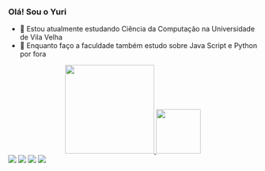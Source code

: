 ### Olá! Sou o Yuri

- 🔭 Estou atualmente estudando Ciência da Computação na Universidade de Vila Velha
- 🌱 Enquanto faço a faculdade também estudo sobre Java Script e Python por fora

<div align="center">
  <a href="https://github.com/YuriVettoraci">
  <img height="180em" src="https://github-readme-stats.vercel.app/api?username=YuriVettoraci&show_icons=true&theme=merko&include_all_commits=true&count_private=true"/>
  <img height="90em" src="https://github-readme-stats.vercel.app/api/top-langs/?username=YuriVettoraci&layout=compact&langs_count=7&theme=merko"/>
    
</div>
  
 <div> 
  <a href="https://instagram.com/yurivett" target="_blank"><img src="https://img.shields.io/badge/-Instagram-%23E4405F?style=for-the-badge&logo=instagram&logoColor=white" target="_blank"></a>
 	<a href="https://www.twitch.tv/v3ttoraci" target="_blank"><img src="https://img.shields.io/badge/Twitch-9146FF?style=for-the-badge&logo=twitch&logoColor=white" target="_blank"></a>
  <a href = "mailto:yuri_vettoraci@hotmail.com"><img src="https://img.shields.io/badge/-Gmail-%23333?style=for-the-badge&logo=gmail&logoColor=white" target="_blank"></a>
  <a href="https://www.linkedin.com/in/yuri-vettoraci-carvalho-85577819b/" target="_blank"><img src="https://img.shields.io/badge/-LinkedIn-%230077B5?style=for-the-badge&logo=linkedin&logoColor=white" target="_blank"></a> 
 
</div>
